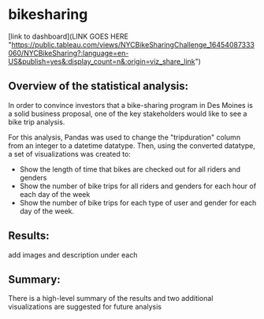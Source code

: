 # bikesharing

[link to dashboard](LINK GOES HERE "https://public.tableau.com/views/NYCBikeSharingChallenge_16454087333060/NYCBikeSharing?:language=en-US&publish=yes&:display_count=n&:origin=viz_share_link")

## Overview of the statistical analysis:

In order to convince investors that a bike-sharing program in Des Moines is a solid business proposal, one of the key stakeholders would like to see a bike trip analysis.

For this analysis, Pandas was used to change the "tripduration" column from an integer to a datetime datatype. Then, using the converted datatype, a set of visualizations was created to:

- Show the length of time that bikes are checked out for all riders and genders
- Show the number of bike trips for all riders and genders for each hour of each day of the week
- Show the number of bike trips for each type of user and gender for each day of the week.

## Results:
add images
and description under each

## Summary:
There is a high-level summary of the results and two additional visualizations are suggested for future analysis 


